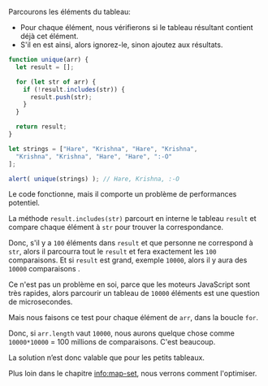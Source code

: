 Parcourons les éléments du tableau:
- Pour chaque élément, nous vérifierons si le tableau résultant contient déjà cet élément.
- S'il en est ainsi, alors ignorez-le, sinon ajoutez aux résultats.

```js run
function unique(arr) {
  let result = [];

  for (let str of arr) {
    if (!result.includes(str)) {
      result.push(str);
    }
  }

  return result;
}

let strings = ["Hare", "Krishna", "Hare", "Krishna",
  "Krishna", "Krishna", "Hare", "Hare", ":-O"
];

alert( unique(strings) ); // Hare, Krishna, :-O
```

Le code fonctionne, mais il comporte un problème de performances potentiel.

La méthode `result.includes(str)` parcourt en interne le tableau `result` et compare chaque élément à `str` pour trouver la correspondance.

Donc, s'il y a `100` éléments dans `result` et que personne ne correspond à `str`, alors il parcourra tout le `result` et fera exactement les `100` comparaisons. Et si `result` est grand, exemple `10000`, alors il y aura des `10000` comparaisons .

Ce n'est pas un problème en soi, parce que les moteurs JavaScript sont très rapides, alors parcourir un tableau de `10000` éléments  est une question de microsecondes.

Mais nous faisons ce test pour chaque élément de `arr`, dans la boucle `for`.

Donc, si `arr.length` vaut `10000`, nous aurons quelque chose comme `10000*10000` = 100 millions de comparaisons. C'est beaucoup.

La solution n’est donc valable que pour les petits tableaux.

Plus loin dans le chapitre <info:map-set>, nous verrons comment l'optimiser.
